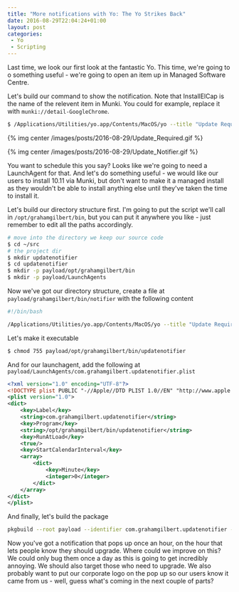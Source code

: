 ```yaml
---
title: "More notifications with Yo: The Yo Strikes Back"
date: 2016-08-29T22:04:24+01:00
layout: post
categories:
 - Yo
 - Scripting
---
```

Last time, we look our first look at the fantastic Yo. This time, we're going to o something useful - we're going to open an item up in Managed Software Centre.

Let's build our command to show the notification. Note that InstallElCap is the name of the relevent item in Munki. You could for example, replace it with `munki://detail-GoogleChrome`.

``` bash
$ /Applications/Utilities/yo.app/Contents/MacOS/yo --title "Update Required" --info "Your operating system is out of date. Please upgrade ASAP." --action-btn "More Info" --action-path "munki://detail-InstallElCap"
```

{% img center /images/posts/2016-08-29/Update_Required.gif %}
<!-- more -->
{% img center /images/posts/2016-08-29/Update_Notifier.gif %}

You want to schedule this you say? Looks like we're going to need a LaunchAgent for that. And let's do something useful - we would like our users to install 10.11 via Munki, but don't want to make it a managed install as they wouldn't be able to install anything else until they've taken the time to install it.

Let's build our directory structure first. I'm going to put the script we'll call in `/opt/grahamgilbert/bin`, but you can put it anywhere you like - just remember to edit all the paths accordingly.

``` bash
# move into the directory we keep our source code
$ cd ~/src
# the project dir
$ mkdir updatenotifier
$ cd updatenotifier
$ mkdir -p payload/opt/grahamgilbert/bin
$ mkdir -p payload/LaunchAgents
```

Now we've got our directory structure, create a file at `payload/grahamgilbert/bin/notifier` with the following content

``` bash payload/grahamgilbert/bin/notifier
#!/bin/bash

/Applications/Utilities/yo.app/Contents/MacOS/yo --title "Update Required" --info "Your operating system is out of date. Please upgrade ASAP." --action-btn "More Info" --action-path "munki://detail-InstallElCap"
```

Let's make it executable

``` bash
$ chmod 755 payload/opt/grahamgilbert/bin/updatenotifier
```

And for our launchagent, add the following at `payload/LaunchAgents/com.grahamgilbert.updatenotifier.plist`

``` xml payload/LaunchAgents/com.grahamgilbert.updatenotifier.plist
<?xml version="1.0" encoding="UTF-8"?>
<!DOCTYPE plist PUBLIC "-//Apple//DTD PLIST 1.0//EN" "http://www.apple.com/DTDs/PropertyList-1.0.dtd">
<plist version="1.0">
<dict>
    <key>Label</key>
    <string>com.grahamgilbert.updatenotifier</string>
    <key>Program</key>
    <string>/opt/grahamgilbert/bin/updatenotifier</string>
    <key>RunAtLoad</key>
    <true/>
    <key>StartCalendarInterval</key>
    <array>
        <dict>
            <key>Minute</key>
            <integer>0</integer>
        </dict>
    </array>
</dict>
</plist>
```

And finally, let's build the package

``` bash
pkgbuild --root payload --identifier com.grahamgilbert.updatenotifier --version 1.0.0 ~/Desktop/UpdateNotifier.pkg
```

Now you've got a notification that pops up once an hour, on the hour that lets people know they should upgrade. Where could we improve on this? We could only bug them once a day as this is going to get incredibly annoying. We should also target those who need to upgrade. We also probably want to put our corporate logo on the pop up so our users know it came from us - well, guess what's coming in the next couple of parts?
